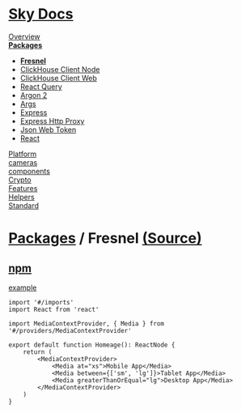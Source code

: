 <!--- This Fresnel was auto-generated using "npx sky readme" --> 

# [Sky Docs](../../../README.md)

[Overview](..%2F..%2F..%2Fdocs%2FREADME.md)   
**[Packages](..%2F..%2F..%2F%40pkgs%2FREADME.md)**   
* **[Fresnel](..%2F..%2F..%2F%40pkgs%2F%40artsy%2Ffresnel%2FREADME.md)**
* [ClickHouse Client Node](..%2F..%2F..%2F%40pkgs%2F%40clickhouse%2Fclient-node%2FREADME.md)
* [ClickHouse Client Web](..%2F..%2F..%2F%40pkgs%2F%40clickhouse%2Fclient-web%2FREADME.md)
* [React Query](..%2F..%2F..%2F%40pkgs%2F%40tanstack%2Freact-query%2FREADME.md)
* [Argon 2](..%2F..%2F..%2F%40pkgs%2Fargon2%2FREADME.md)
* [Args](..%2F..%2F..%2F%40pkgs%2Fargs%2FREADME.md)
* [Express](..%2F..%2F..%2F%40pkgs%2Fexpress%2FREADME.md)
* [Express Http Proxy](..%2F..%2F..%2F%40pkgs%2Fexpress-http-proxy%2FREADME.md)
* [Json Web Token](..%2F..%2F..%2F%40pkgs%2Fjsonwebtoken%2FREADME.md)
* [React](..%2F..%2F..%2F%40pkgs%2Freact%2FREADME.md)
  
[Platform](..%2F..%2F..%2F%40platform%2FREADME.md)   
[cameras](..%2F..%2F..%2Fcameras%2FREADME.md)   
[components](..%2F..%2F..%2Fcomponents%2FREADME.md)   
[Crypto](..%2F..%2F..%2Fcrypto%2FREADME.md)   
[Features](..%2F..%2F..%2Ffeatures%2FREADME.md)   
[Helpers](..%2F..%2F..%2Fhelpers%2FREADME.md)   
[Standard](..%2F..%2F..%2Fstandard%2FREADME.md)   

# [Packages](..%2F..%2F..%2F%40pkgs%2FREADME.md) / Fresnel [(Source)](..%2F..%2F..%2F%40pkgs%2F%40artsy%2Ffresnel%2F)

## [npm](https://www.npmjs.com/package/fresnel)

[example](/%5Fexamples/@pkgs/@artsy/fresnel)

```tsx
import '#/imports'
import React from 'react'

import MediaContextProvider, { Media } from '#/providers/MediaContextProvider'

export default function Homeage(): ReactNode {
    return (
        <MediaContextProvider>
            <Media at="xs">Mobile App</Media>
            <Media between={['sm', 'lg']}>Tablet App</Media>
            <Media greaterThanOrEqual="lg">Desktop App</Media>
        </MediaContextProvider>
    )
}

```